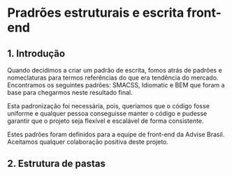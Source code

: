 # Pradrões estruturais e escrita front-end

## 1. Introdução
Quando decidimos a criar um padrão de escrita, fomos atrás de padrões e nomeclaturas para termos referências do que era tendência do mercado. Encontramos os seguintes padrões: SMACSS, Idiomatic e BEM que foram a base para chegarmos neste resultado final.

Esta padronização foi necessária, pois, queriamos que o código fosse uniforme e qualquer pessoa conseguisse manter o código e pudesse garantir que o projeto seja flexível e escalável de forma consistente.

Estes padrões foram definidos para a equipe de front-end da Advise Brasil. Aceitamos qualquer colaboração positiva deste projeto.

## 2. Estrutura de pastas

